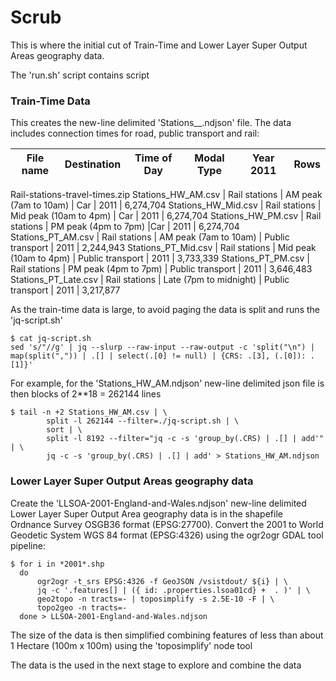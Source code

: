 # Scrub

  This is where the initial cut of Train-Time and Lower Layer Super Output Areas geography data.  

  The 'run.sh' script contains script  

### Train-Time Data

  This creates the new-line delimited 'Stations_<type>_<time>.ndjson' file. The data includes connection times for road, public transport and rail:

File name | Destination | Time of Day | Modal Type | Year 2011 | Rows |
----------|-------------|-------------|------------|-----------|---------|
Rail-stations-travel-times.zip 
Stations_HW_AM.csv | Rail stations | AM peak (7am to 10am) | Car | 2011 | 6,274,704
Stations_HW_Mid.csv | Rail stations | Mid peak (10am to 4pm) | Car | 2011 | 6,274,704
Stations_HW_PM.csv | Rail stations | PM peak (4pm to 7pm) |Car | 2011 | 6,274,704
Stations_PT_AM.csv | Rail stations | AM peak (7am to 10am) | Public transport | 2011 | 2,244,943
Stations_PT_Mid.csv |	Rail stations | Mid peak (10am to 4pm) | Public transport | 2011 | 3,733,339
Stations_PT_PM.csv |	Rail stations | PM peak (4pm to 7pm) | Public transport | 2011 | 3,646,483
Stations_PT_Late.csv |	Rail stations | Late (7pm to midnight) | Public transport | 2011 | 3,217,877

  As the train-time data is large, to avoid paging the data is split and runs the 'jq-script.sh'  

```
$ cat jq-script.sh
sed 's/"//g' | jq --slurp --raw-input --raw-output -c 'split("\n") | map(split(",")) | .[] | select(.[0] != null) | {CRS: .[3], (.[0]): .[1]}'
```

  For example, for the 'Stations_HW_AM.ndjson' new-line delimited json file is then blocks of 2**18 = 262144 lines  
```
$ tail -n +2 Stations_HW_AM.csv | \
        split -l 262144 --filter=./jq-script.sh | \
        sort | \
        split -l 8192 --filter="jq -c -s 'group_by(.CRS) | .[] | add'" | \
        jq -c -s 'group_by(.CRS) | .[] | add' > Stations_HW_AM.ndjson

```

### Lower Layer Super Output Areas geography data

  Create the 'LLSOA-2001-England-and-Wales.ndjson' new-line delimited Lower Layer Super Output Area geography data is in the shapefile Ordnance Survey OSGB36 format (EPSG:27700). Convert the 2001 to World Geodetic System WGS 84 format (EPSG:4326) using the ogr2ogr GDAL tool pipeline:

```
$ for i in *2001*.shp
  do
      ogr2ogr -t_srs EPSG:4326 -f GeoJSON /vsistdout/ ${i} | \
      jq -c '.features[] | ({ id: .properties.lsoa01cd} +  . )' | \
      geo2topo -n tracts=- | toposimplify -s 2.5E-10 -F | \
      topo2geo -n tracts=- 
  done > LLSOA-2001-England-and-Wales.ndjson
```
  The size of the data is then simplified combining features of less than about 1 Hectare (100m x 100m) using the 'toposimplify' node tool  

  The data is the used in the next stage to explore and combine the data  
